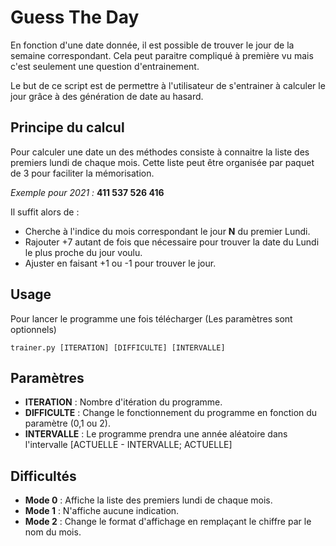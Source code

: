 # Guess The Day

En fonction d'une date donnée, il est possible de trouver le jour de la semaine correspondant.
Cela peut paraitre compliqué à première vu mais c'est seulement une question d'entrainement. 

Le but de ce script est de permettre à l'utilisateur de s'entrainer à calculer le jour grâce à des génération de date au hasard.

## Principe du calcul

Pour calculer une date un des méthodes consiste à connaitre la liste des premiers lundi de chaque mois.
Cette liste peut être organisée par paquet de 3 pour faciliter la mémorisation. 

*Exemple pour 2021 :* **411 537 526 416**

Il suffit alors de :
- Cherche à l'indice du mois correspondant le jour **N** du premier Lundi.
- Rajouter +7 autant de fois que nécessaire pour trouver la date du Lundi le plus proche du jour voulu.
- Ajuster en faisant +1 ou -1 pour trouver le jour.

## Usage

Pour lancer le programme une fois télécharger 
(Les paramètres sont optionnels)
```
trainer.py [ITERATION] [DIFFICULTE] [INTERVALLE]
```

## Paramètres
- **ITERATION** : Nombre d'itération du programme.
- **DIFFICULTE** : Change le fonctionnement du programme en fonction du paramètre (0,1 ou 2).
- **INTERVALLE** : Le programme prendra une année aléatoire dans l'intervalle [ACTUELLE - INTERVALLE; ACTUELLE] 

## Difficultés 
- **Mode 0** : Affiche la liste des premiers lundi de chaque mois.
- **Mode 1** : N'affiche aucune indication.
- **Mode 2** : Change le format d'affichage en remplaçant le chiffre par le nom du mois.
